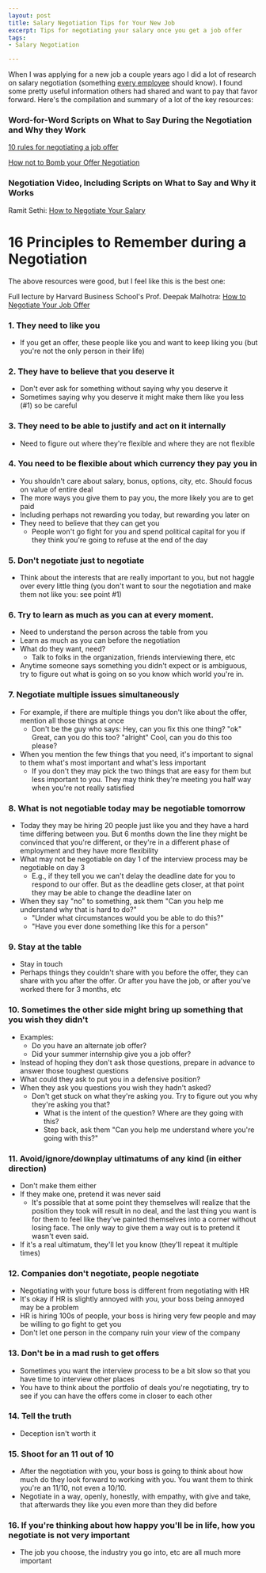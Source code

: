 ```yaml
---
layout: post
title: Salary Negotiation Tips for Your New Job
excerpt: Tips for negotiating your salary once you get a job offer
tags:
- Salary Negotiation

---
```

When I was applying for a new job a couple years ago I did a lot of research on salary negotiation (something [every employee](https://www.kalzumeus.com/2011/10/28/dont-call-yourself-a-programmer/) should know).  I found some pretty useful information others had shared and want to pay that favor forward.  Here's the compilation and summary of a lot of the key resources:

### Word-for-Word Scripts on What to Say During the Negotiation and Why they Work

[10 rules for negotiating a job offer](http://haseebq.com/my-ten-rules-for-negotiating-a-job-offer)

[How not to Bomb your Offer Negotiation](http://haseebq.com/how-not-to-bomb-your-offer-negotiation)

### Negotiation Video, Including Scripts on What to Say and Why it Works

Ramit Sethi: [How to Negotiate Your Salary](http://www.iwillteachyoutoberich.com/guides/ultimate-guide-to-asking-for-a-raise-and-negotiating-salary/part-3/)

# 16 Principles to Remember during a Negotiation

The above resources were good, but I feel like this is the best one:

Full lecture by Harvard Business School's Prof. Deepak Malhotra:
[How to Negotiate Your Job Offer](https://www.youtube.com/watch?v=km2Hd_xgo9Q)

### 1. They need to like you

* If you get an offer, these people like you and want to keep liking you (but you're not the only person in their life)

### 2.  They have to believe that you deserve it

* Don't ever ask for something without saying why you deserve it
* Sometimes saying why you deserve it might make them like you less (#1) so be careful

### 3. They need to be able to justify and act on it internally

* Need to figure out where they're flexible and where they are not flexible

### 4. You need to be flexible about which currency they pay you in

* You shouldn't care about salary, bonus, options, city, etc. Should focus on value of entire deal
* The more ways you give them to pay you, the more likely you are to get paid
* Including perhaps not rewarding you today, but rewarding you later on
* They need to believe that they can get you
  * People won't go fight for you and spend political capital for you if they think you're going to refuse at the end of the day

### 5. Don't negotiate just to negotiate

* Think about the interests that are really important to you, but not haggle over every little thing (you don't want to sour the negotiation and make them not like you: see point #1)

### 6. Try to learn as much as you can at every moment.

* Need to understand the person across the table from you
* Learn as much as you can before the negotiation
* What do they want, need?
  * Talk to folks in the organization, friends interviewing there, etc
* Anytime someone says something you didn't expect or is ambiguous, try to figure out what is going on so you know which world you're in.

### 7. Negotiate multiple issues simultaneously

* For example, if there are multiple things you don't like about the offer, mention all those things at once
  * Don't be the guy who says: Hey, can you fix this one thing? "ok" Great, can you do this too? "alright" Cool, can you do this too please?
* When you mention the few things that you need, it's important to signal to them what's most important and what's less important
  * If you don't they may pick the two things that are easy for them but less important to you. They may think they're meeting you half way when you're not really satisfied

### 8. What is not negotiable today may be negotiable tomorrow

* Today they may be hiring 20 people just like you and they have a hard time differing between you. But 6 months down the line they might be convinced that you're different, or they're in a different phase of employment and they have more flexibility
* What may not be negotiable on day 1 of the interview process may be negotiable on day 3
  * E.g., if they tell you we can't delay the deadline date for you to respond to our offer. But as the deadline gets closer, at that point they may be able to change the deadline later on
* When they say "no" to something, ask them "Can you help me understand why that is hard to do?"
  * "Under what circumstances would you be able to do this?"
  * "Have you ever done something like this for a person"

### 9. Stay at the table

* Stay in touch
* Perhaps things they couldn't share with you before the offer, they can share with you after the offer. Or after you have the job, or after you've worked there for 3 months, etc

### 10. Sometimes the other side might bring up something that you wish they didn't

* Examples:
  * Do you have an alternate job offer?
  * Did your summer internship give you a job offer?
* Instead of hoping they don't ask those questions, prepare in advance to answer those toughest questions
* What could they ask to put you in a defensive position?
* When they ask you questions you wish they hadn't asked?
  * Don't get stuck on what they're asking you. Try to figure out you why they're asking you that?
    * What is the intent of the question? Where are they going with this?
    * Step back, ask them "Can you help me understand where you're going with this?"

### 11. Avoid/ignore/downplay ultimatums of any kind (in either direction)

* Don't make them either
* If they make one, pretend it was never said
  * It's possible that at some point they themselves will realize that the position they took will result in no deal, and the last thing you want is for them to feel like they've painted themselves into a corner without losing face. The only way to give them a way out is to pretend it wasn't even said.
* If it's a real ultimatum, they'll let you know (they'll repeat it multiple times)

### 12. Companies don't negotiate, people negotiate

* Negotiating with your future boss is different from negotiating with HR
* It's okay if HR is slightly annoyed with you, your boss being annoyed may be a problem
* HR is hiring 100s of people, your boss is hiring very few people and may be willing to go fight to get you
* Don't let one person in the company ruin your view of the company

### 13. Don't be in a mad rush to get offers

* Sometimes you want the interview process to be a bit slow so that you have time to interview other places
* You have to think about the portfolio of deals you're negotiating, try to see if you can have the offers come in closer to each other

### 14. Tell the truth

* Deception isn't worth it

### 15. Shoot for an 11 out of 10

* After the negotiation with you, your boss is going to think about how much do they look forward to working with you. You want them to think you're an 11/10, not even a 10/10.
* Negotiate in a way, openly, honestly, with empathy, with give and take, that afterwards they like you even more than they did before

### 16. If you're thinking about how happy you'll be in life, how you negotiate is not very important

* The job you choose, the industry you go into, etc are all much more important